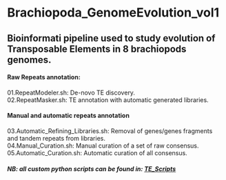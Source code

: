 # Brachiopoda_GenomeEvolution_vol1

## Bioinformati pipeline used to study evolution of Transposable Elements in 8 brachiopods genomes.

#### Raw Repeats annotation:

01.RepeatModeler.sh: De-novo TE discovery.  
02.RepeatMasker.sh: TE annotation with automatic generated libraries.  

#### Manual and automatic repeats annotation
03.Automatic_Refining_Libraries.sh: Removal of genes/genes fragments and tandem repeats from libraries.  
04.Manual_Curation.sh: Manual curation of a set of raw consensus.  
05.Automatic_Curation.sh: Automatic curation of all consensus.  



##### NB: all custom python scripts can be found in: [TE_Scripts]()
 

